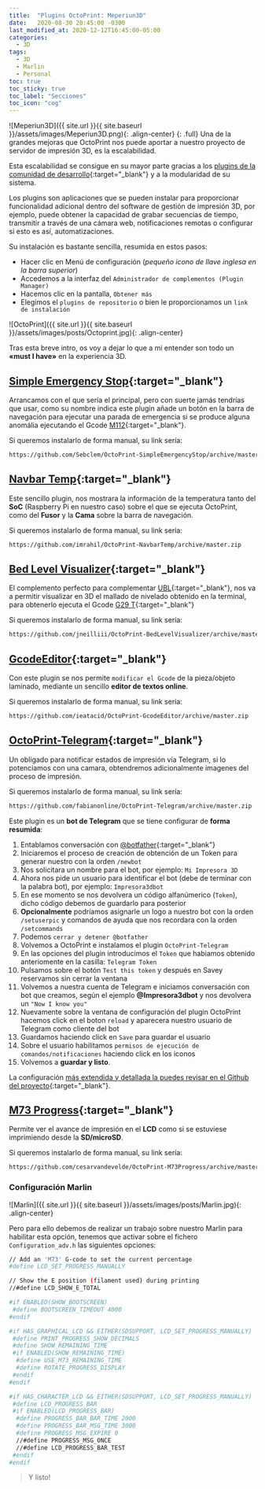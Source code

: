 ```yaml
---
title:  "Plugins OctoPrint: Meperiun3D"
date:   2020-08-30 20:45:00 -0300
last_modified_at: 2020-12-12T16:45:00-05:00
categories:
  - 3D
tags:
  - 3D
  - Marlin
  - Personal
toc: true
toc_sticky: true
toc_label: "Secciones"
toc_icon: "cog"
---
```


![Meperiun3D]({{ site.url }}{{ site.baseurl }}/assets/images/Meperiun3D.png){: .align-center}
{: .full}
Una de la grandes mejoras que OctoPrint nos puede aportar a nuestro proyecto de servidor de impresión 3D, es la escalabilidad.

Esta escalabilidad se consigue en su mayor parte gracias a los [plugins de la comunidad de desarrollo](https://plugins.octoprint.org/){:target="_blank"} y a la modularidad de su sistema.

Los plugins son aplicaciones que se pueden instalar para proporcionar funcionalidad adicional dentro del software de gestión de impresión 3D, por ejemplo, puede obtener la capacidad de grabar secuencias de tiempo, transmitir a través de una cámara web, notificaciones remotas o configurar si esto es así, automatizaciones.

Su instalación es bastante sencilla, resumida en estos pasos:

- Hacer clic en Menú de configuración (*pequeño icono de llave inglesa en la barra superior*)
- Accedemos a la interfaz del `Administrador de complementos (Plugin Manager)`
- Hacemos clic en la pantalla, `Obtener más`
- Elegimos el `plugins de repositorio` o bien le proporcionamos un `link de instalación`

![OctoPrint]({{ site.url }}{{ site.baseurl }}/assets/images/posts/Octoprint.jpg){: .align-center}

Tras esta breve intro, os voy a dejar lo que a mi entender son todo un **«must I have»** en la experiencia 3D.

## [Simple Emergency Stop](https://plugins.octoprint.org/plugins/simpleemergencystop/){:target="_blank"}

Arrancamos con el que sería el principal, pero con suerte jamás tendrías que usar, como su nombre indica este plugin añade un botón en la barra de navegación para ejecutar una parada de emergencia si se produce alguna anomália ejecutando el Gcode [M112](https://marlinfw.org/docs/gcode/M112.html){:target="_blank"}.

Si queremos instalarlo de forma manual, su link sería:

```bash
https://github.com/Sebclem/OctoPrint-SimpleEmergencyStop/archive/master.zip
```

## [Navbar Temp](https://plugins.octoprint.org/plugins/navbartemp/){:target="_blank"}

Este sencillo plugin, nos mostrara la información de la temperatura tanto del **SoC** (Raspberry Pi en nuestro caso) sobre el que se ejecuta OctoPrint, como del **Fusor** y la **Cama** sobre la barra de navegación.

Si queremos instalarlo de forma manual, su link sería:

```bash
https://github.com/imrahil/OctoPrint-NavbarTemp/archive/master.zip
```

## [Bed Level Visualizer](https://plugins.octoprint.org/plugins/bedlevelvisualizer/){:target="_blank"}

El complemento perfecto para complementar [UBL](https://lordpedal.github.io/3d/ubl-marlin-firmware/){:target="_blank"}, nos va a permitir visualizar en 3D el mallado de nivelado obtenido en la terminal, para obtenerlo ejecuta el Gcode [G29 T](https://marlinfw.org/docs/gcode/G029-ubl.html){:target="_blank"}

Si queremos instalarlo de forma manual, su link sería:

```bash
https://github.com/jneilliii/OctoPrint-BedLevelVisualizer/archive/master.zip
```

## [GcodeEditor](https://plugins.octoprint.org/plugins/GcodeEditor/){:target="_blank"}

Con este plugin se nos permite `modificar el Gcode` de la pieza/objeto laminado, mediante un sencillo **editor de textos online**.

Si queremos instalarlo de forma manual, su link sería:

```bash
https://github.com/ieatacid/OctoPrint-GcodeEditor/archive/master.zip
```

## [OctoPrint-Telegram](https://plugins.octoprint.org/plugins/telegram/){:target="_blank"}

Un obligado para notificar estados de impresión vía Telegram, si lo potenciamos con una camara, obtendremos adicionalmente imagenes del proceso de impresión.

Si queremos instalarlo de forma manual, su link sería:

```bash
https://github.com/fabianonline/OctoPrint-Telegram/archive/master.zip
```

Este plugin es un **bot de Telegram** que se tiene configurar de **forma resumida**:

1. Entablamos conversación con [@botfather](http://telegram.me/botfather){:target="_blank"}
2. Iniciaremos el proceso de creación de obtención de un Token para generar nuestro con la orden `/newbot`
3. Nos solicitara un nombre para el bot, por ejemplo: `Mi Impresora 3D`
4. Ahora nos pide un usuario para identificar el bot (debe de terminar con la palabra bot), por ejemplo: `Impresora3dbot`
5. En ese momento se nos devolvera un código alfanúmerico (`Token`), dicho código debemos de guardarlo para posterior
6. **Opcionalmente** podríamos asignarle un logo a nuestro bot con la orden `/setuserpic` y comandos de ayuda que nos recordara con la orden `/setcommands`
7. Podemos `cerrar y detener @botfather`
8. Volvemos a OctoPrint e instalamos el plugin `OctoPrint-Telegram`
9. En las opciones del plugin introducimos el `Token` que habiamos obtenido anteriomente en la casilla: `Telegram Token`
10. Pulsamos sobre el botón `Test this token` y después en Savey reservamos sin cerrar la ventana
11. Volvemos a nuestra cuenta de Telegram e iniciamos conversación con bot que creamos, según el ejemplo **@Impresora3dbot** y nos devolvera un `"Now I know you"`
12. Nuevamente sobre la ventana de configuración del plugin OctoPrint hacemos click en el boton `reload` y aparecera nuestro usuario de Telegram como cliente del bot
13. Guardamos haciendo click en `Save` para guardar el usuario
14. Sobre el usuario habilitamos `permisos de ejecución de comandos/notificaciones` haciendo click en los iconos
15. Volvemos a **guardar y listo**.

La configuración [más extendida y detallada la puedes revisar en el Github del proyecto](https://github.com/fabianonline/OctoPrint-Telegram/blob/stable/README.md){:target="_blank"}.

## [M73 Progress](https://plugins.octoprint.org/plugins/m73progress/){:target="_blank"}

Permite ver el avance de impresión en el **LCD** como si se estuviese imprimiendo desde la **SD/microSD**.

Si queremos instalarlo de forma manual, su link sería:

```bash
https://github.com/cesarvandevelde/OctoPrint-M73Progress/archive/master.zip
```

### Configuración Marlin

![Marlin]({{ site.url }}{{ site.baseurl }}/assets/images/posts/Marlin.jpg){: .align-center}

Pero para ello debemos de realizar un trabajo sobre nuestro Marlin para habilitar esta opción, tenemos que activar sobre el fichero `Configuration_adv.h` las siguientes opciones:

```bash
// Add an 'M73' G-code to set the current percentage
#define LCD_SET_PROGRESS_MANUALLY

// Show the E position (filament used) during printing
//#define LCD_SHOW_E_TOTAL

#if ENABLED(SHOW_BOOTSCREEN)
 #define BOOTSCREEN_TIMEOUT 4000 
#endif

#if HAS_GRAPHICAL_LCD && EITHER(SDSUPPORT, LCD_SET_PROGRESS_MANUALLY)
 #define PRINT_PROGRESS_SHOW_DECIMALS 
 #define SHOW_REMAINING_TIME 
 #if ENABLED(SHOW_REMAINING_TIME)
  #define USE_M73_REMAINING_TIME 
  #define ROTATE_PROGRESS_DISPLAY 
 #endif
#endif

#if HAS_CHARACTER_LCD && EITHER(SDSUPPORT, LCD_SET_PROGRESS_MANUALLY)
 #define LCD_PROGRESS_BAR 
 #if ENABLED(LCD_PROGRESS_BAR)
  #define PROGRESS_BAR_BAR_TIME 2000 
  #define PROGRESS_BAR_MSG_TIME 3000 
  #define PROGRESS_MSG_EXPIRE 0 
  //#define PROGRESS_MSG_ONCE 
  //#define LCD_PROGRESS_BAR_TEST 
 #endif
#endif
```

> Y listo!
